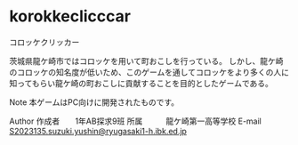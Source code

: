 # korokkeclicccar
コロッケクリッカー

茨城県龍ケ崎市ではコロッケを用いて町おこしを行っている。
しかし、龍ケ崎のコロッケの知名度が低いため、このゲームを通してコロッケをより多くの人に知ってもらい龍ケ崎の町おこしに貢献することを目的としたゲームである。

Note
本ゲームはPC向けに開発されたものです。

Author
作成者　　1年AB探求9班
所属　　　龍ケ崎第一高等学校
E-mail　　S2023135.suzuki.yushin@ryugasaki1-h.ibk.ed.jp

